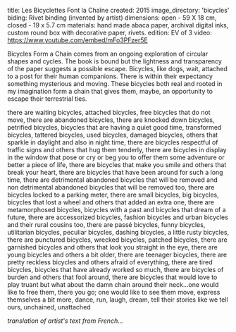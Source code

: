 title: Les Bicyclettes Font la Chaîne
created: 2015
image_directory: 'bicycles'
biding: Rivet binding (invented by artist)
dimensions: open - 59 X 18 cm, closed - 19 x 5.7 cm
materials: hand made abaca paper, archival digital inks, custom round box with decorative paper, rivets.
edition: EV of 3
video: https://www.youtube.com/embed/mFo3PFzer5E

Bicycles Form a Chain comes from an ongoing exploration of circular shapes and cycles. The book is bound but the lightness and transparency of the paper suggests a possible escape. Bicycles, like dogs, wait, attached to a post for their human companions. There is within their expectancy something mysterious and moving. These bicycles both real and rooted in my imagination form a chain that gives them, maybe, an opportunity to escape their terrestrial ties. 

there are waiting bicycles, attached bicycles, free bicycles that do not move, there are abandoned bicycles, there are knocked down bicycles, petrified bicycles, bicycles that are having a quiet good time, transformed bicycles, tattered bicycles, used bicycles, damaged bicycles, others that sparkle in daylight and also in night time, there are bicycles respectful of traffic signs and others that hug them tenderly, there are bicycles in display in the window that pose or cry or beg you to offer them some adventure or better a piece of life, there are bicycles that make you smile and others that break your heart, there are bicycles that have been around for such a long time, there are detrimental abandoned bicycles that will be removed and non detrimental abandoned bicycles that will be removed too, there are bicycles locked to a parking meter, there are small bicycles, big bicycles, bicycles that lost a wheel and others that added an extra one, there are metamorphosed bicycles, bicycles with a past and bicycles that dream of a future, there are accessorized bicycles, fashion bicycles and urban bicycles and their rural cousins too, there are passé bicycles, funny bicycles, utilitarian bicycles, peculiar bicycles, dashing bicycles, a little rusty bicycles, there are punctured bicycles, wrecked bicycles, patched bicycles, there are garnished bicycles and others that look you straight in the eye, there are young bicycles and others a bit older, there are teenager bicycles, there are pretty reckless bicycles and others afraid of everything, there are tired bicycles, bicycles that have already worked so much, there are bicycles of burden and others that fool around, there are bicycles that would love to play truant but what about the damn chain around their neck…one would like to free them, there you go; one would like to see them move, express themselves a bit more, dance, run, laugh, dream, tell their stories like we tell ours, unchained, unattached

*translation of artist's text from French...*

